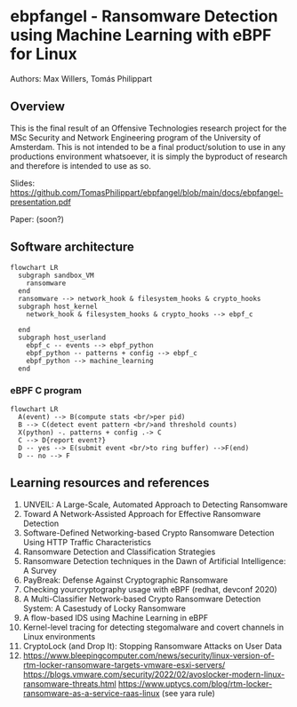 # ebpfangel - Ransomware Detection using Machine Learning with eBPF for Linux

Authors: Max Willers, Tomás Philippart

## Overview

This is the final result of an Offensive Technologies research project for the MSc Security and Network Engineering program of the University of Amsterdam. This is not intended to be a final product/solution to use in any productions environment whatsoever, it is simply the byproduct of research and therefore is intended to use as so. 

Slides: https://github.com/TomasPhilippart/ebpfangel/blob/main/docs/ebpfangel-presentation.pdf

Paper: (soon?)

## Software architecture

```mermaid
flowchart LR
  subgraph sandbox_VM
    ransomware
  end
  ransomware --> network_hook & filesystem_hooks & crypto_hooks
  subgraph host_kernel
    network_hook & filesystem_hooks & crypto_hooks --> ebpf_c

  end
  subgraph host_userland
    ebpf_c -- events --> ebpf_python
    ebpf_python -- patterns + config --> ebpf_c
    ebpf_python --> machine_learning
  end
```

### eBPF C program

```mermaid
flowchart LR
  A(event) --> B(compute stats <br/>per pid)
  B --> C(detect event pattern <br/>and threshold counts)
  X(python) -. patterns + config .-> C
  C --> D{report event?}
  D -- yes --> E(submit event <br/>to ring buffer) -->F(end)
  D -- no --> F
```

## Learning resources and references

1. UNVEIL: A Large-Scale, Automated Approach to Detecting Ransomware
2. Toward A Network-Assisted Approach for Effective Ransomware Detection
3. Software-Defined Networking-based Crypto Ransomware Detection Using HTTP Traffic Characteristics
4. Ransomware Detection and Classification Strategies
5. Ransomware Detection techniques in the Dawn of Artificial Intelligence: A Survey
6. PayBreak: Defense Against Cryptographic Ransomware
7. Checking yourcryptography usage with eBPF (redhat, devconf 2020)
8. A Multi-Classifier Network-based Crypto Ransomware Detection System: A Casestudy of Locky Ransomware
9. A flow-based IDS using Machine Learning in eBPF
10. Kernel-level tracing for detecting stegomalware and covert channels in Linux environments
11. CryptoLock (and Drop It): Stopping Ransomware Attacks on User Data
12. https://www.bleepingcomputer.com/news/security/linux-version-of-rtm-locker-ransomware-targets-vmware-esxi-servers/ 
    https://blogs.vmware.com/security/2022/02/avoslocker-modern-linux-ransomware-threats.html
    https://www.uptycs.com/blog/rtm-locker-ransomware-as-a-service-raas-linux (see yara rule)
